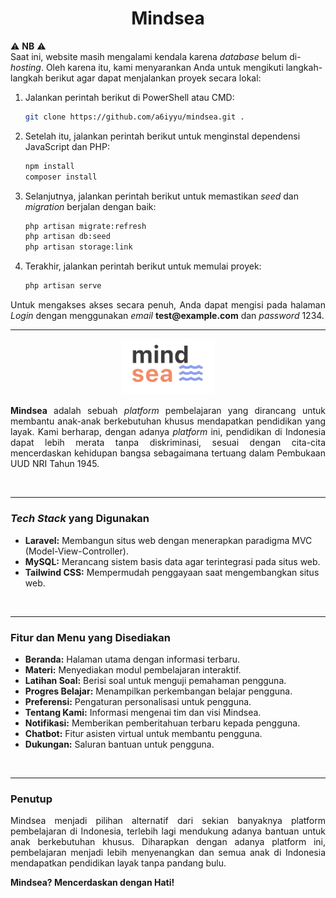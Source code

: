 <h1 align="center">Mindsea</h1>

⚠️ **NB** ⚠️  
Saat ini, website masih mengalami kendala karena _database_ belum di-_hosting_. Oleh karena itu, kami menyarankan Anda untuk mengikuti langkah-langkah berikut agar dapat menjalankan proyek secara lokal:

1. Jalankan perintah berikut di PowerShell atau CMD:
    ```bash
    git clone https://github.com/a6iyyu/mindsea.git .
    ```
2. Setelah itu, jalankan perintah berikut untuk menginstal dependensi JavaScript dan PHP:
    ```bash
    npm install
    composer install
    ```
3. Selanjutnya, jalankan perintah berikut untuk memastikan _seed_ dan _migration_ berjalan dengan baik:
    ```bash
    php artisan migrate:refresh
    php artisan db:seed
    php artisan storage:link
    ```
4. Terakhir, jalankan perintah berikut untuk memulai proyek:
    ```bash
    php artisan serve
    ```

<p align="justify">
Untuk mengakses akses secara penuh, Anda dapat mengisi pada halaman <i>Login</i> dengan menggunakan <i>email</i> <b>test@example.com</b> dan <i>password</i> 1234.
</p>

---

<p align="center">
<img src="https://github.com/a6iyyu/mindsea/blob/main/public/favicon.ico" alt="Logo" width="150" />
</p>

<p align="justify">
<strong>Mindsea</strong> adalah sebuah <i>platform</i> pembelajaran yang dirancang untuk membantu anak-anak berkebutuhan khusus mendapatkan pendidikan yang layak. Kami berharap, dengan adanya <i>platform</i> ini, pendidikan di Indonesia dapat lebih merata tanpa diskriminasi, sesuai dengan cita-cita mencerdaskan kehidupan bangsa sebagaimana tertuang dalam Pembukaan UUD NRI Tahun 1945.
</p>

<br />

---

### _Tech Stack_ yang Digunakan

-   **Laravel:** Membangun situs web dengan menerapkan paradigma MVC (Model-View-Controller).
-   **MySQL:** Merancang sistem basis data agar terintegrasi pada situs web.
-   **Tailwind CSS:** Mempermudah penggayaan saat mengembangkan situs web.

<br />

---

### Fitur dan Menu yang Disediakan

-   **Beranda:** Halaman utama dengan informasi terbaru.
-   **Materi:** Menyediakan modul pembelajaran interaktif.
-   **Latihan Soal:** Berisi soal untuk menguji pemahaman pengguna.
-   **Progres Belajar:** Menampilkan perkembangan belajar pengguna.
-   **Preferensi:** Pengaturan personalisasi untuk pengguna.
-   **Tentang Kami:** Informasi mengenai tim dan visi Mindsea.
-   **Notifikasi:** Memberikan pemberitahuan terbaru kepada pengguna.
-   **Chatbot:** Fitur asisten virtual untuk membantu pengguna.
-   **Dukungan:** Saluran bantuan untuk pengguna.

<br />

---

### Penutup

<p align="justify">
Mindsea menjadi pilihan alternatif dari sekian banyaknya platform pembelajaran di Indonesia, terlebih lagi mendukung adanya bantuan untuk anak berkebutuhan khusus. Diharapkan dengan adanya platform ini, pembelajaran menjadi lebih menyenangkan dan semua anak di Indonesia mendapatkan pendidikan layak tanpa pandang bulu.
</p>

**Mindsea? Mencerdaskan dengan Hati!**
